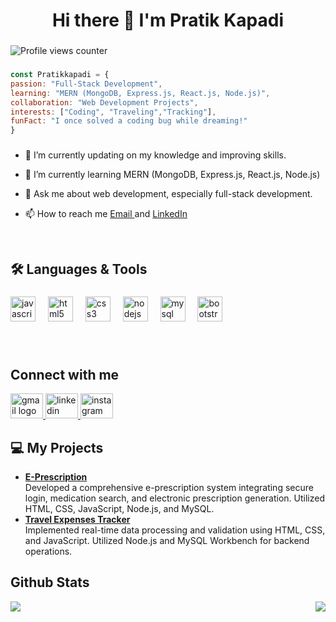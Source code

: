<h1 align="center">Hi there 👋 I'm Pratik Kapadi</h1>

###

<p align="left"></p>

![Profile views counter](https://komarev.com/ghpvc/?username=Pratik2544&&style=flat-square)  
###

  ```javascript 
  const Pratikkapadi = {
  passion: "Full-Stack Development",
  learning: "MERN (MongoDB, Express.js, React.js, Node.js)",
  collaboration: "Web Development Projects",
  interests: ["Coding", "Traveling","Tracking"],
  funFact: "I once solved a coding bug while dreaming!"
  }
   ```
###

  

- 🔭 I’m currently updating on my knowledge and improving skills.  
  

- 🌱 I’m currently learning MERN (MongoDB, Express.js, React.js, Node.js)  
  

- 💬 Ask me about web development, especially full-stack development.  
  

- 📫 How to reach me [Email ](mailto:pratikkapdi13@gmail.com) and  [LinkedIn ](http://linkedin.com/in/pratik-kapadi)  
  

<br/>  


<h2 align="left">🛠️ Languages & Tools</h2>

###

<div align="left">
  <img src="https://cdn.jsdelivr.net/gh/devicons/devicon/icons/javascript/javascript-plain.svg" height="40" alt="javascript logo"  />
  <img width="12" />
  <img src="https://cdn.jsdelivr.net/gh/devicons/devicon/icons/html5/html5-original.svg" height="40" alt="html5 logo"  />
  <img width="12" />
  <img src="https://cdn.jsdelivr.net/gh/devicons/devicon/icons/css3/css3-original.svg" height="40" alt="css3 logo"  />
  <img width="12" />
  <img src="https://cdn.jsdelivr.net/gh/devicons/devicon/icons/nodejs/nodejs-plain-wordmark.svg" height="40" alt="nodejs logo"  />
  <img width="12" />
  <img src="https://cdn.jsdelivr.net/gh/devicons/devicon/icons/mysql/mysql-original-wordmark.svg" height="40" alt="mysql logo"  />
  <img width="12" />
  <img src="https://cdn.jsdelivr.net/gh/devicons/devicon/icons/bootstrap/bootstrap-original.svg" height="40" alt="bootstrap logo"  />
</div>

###
<br/>  


## Connect with me  
<a href="mailto:pratikkapdi13@gmail.com " target="_blank">
    <img src="https://raw.githubusercontent.com/maurodesouza/profile-readme-generator/master/src/assets/icons/social/gmail/default.svg" width="52" height="40" alt="gmail logo"  />
  </a>
<a href="https://linkedin.com/in/pratik-kapadi" target="_blank">
 <img src="https://raw.githubusercontent.com/maurodesouza/profile-readme-generator/master/src/assets/icons/social/linkedin/default.svg" width="52" height="40" alt="linkedin logo"  />
 </a>
<a href="https://instagram.com/pratik.kapdi.025" target="_blank">
<img src="https://raw.githubusercontent.com/maurodesouza/profile-readme-generator/master/src/assets/icons/social/instagram/default.svg" width="52" height="40" alt="instagram logo"  />
 
</a>  
  

<br/>  

###

<h2 align="left">💻 My Projects</h2>
<ul>
  <li> <a href=""><b>E-Prescription</b></a> <br> Developed a comprehensive e-prescription system integrating secure login, medication search, and electronic prescription generation. Utilized HTML, CSS, JavaScript, Node.js, and MySQL.</li>
   <li> <a href=""><b>Travel Expenses Tracker </b></a> <br> Implemented real-time data processing and validation using HTML, CSS, and JavaScript. Utilized Node.js and MySQL Workbench for backend operations.</li>
</ul>

###
## Github Stats  
<img src="https://github-readme-stats.vercel.app/api?username=PratikKapadi&show_icons=true&count_private=true&hide_border=true" align="center" /><img src="https://github-readme-stats.vercel.app/api/top-langs/?username=PratikKapadi&hide_border=true&layout=compact" align="right" />
 


<br/>  


 

  

